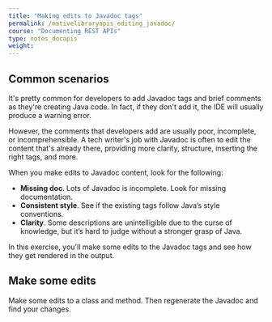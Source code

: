 ```yaml
---
title: "Making edits to Javadoc tags"
permalink: /nativelibraryapis_editing_javadoc/
course: "Documenting REST APIs"
type: notes_docapis
weight:
---
```


## Common scenarios

It's pretty common for developers to add Javadoc tags and brief comments as they're creating Java code. In fact, if they don't add it, the IDE will usually produce a warning error.

However, the comments that developers add are usually poor, incomplete, or incomprehensible. A tech writer's job with Javadoc is often to edit the content that's already there, providing more clarity, structure, inserting the right tags, and more.

When you make edits to Javadoc content, look for the following: 

* **Missing doc**. Lots of Javadoc is incomplete. Look for missing documentation.
* **Consistent style**. See if the existing tags follow Java’s style conventions.
* **Clarity**. Some descriptions are unintelligible due to the curse of knowledge, but it’s hard to judge without a stronger grasp of Java.

In this exercise, you'll make some edits to the Javadoc tags and see how they get rendered in the output.

## Make some edits

Make some edits to a class and method. Then regenerate the Javadoc and find your changes.





